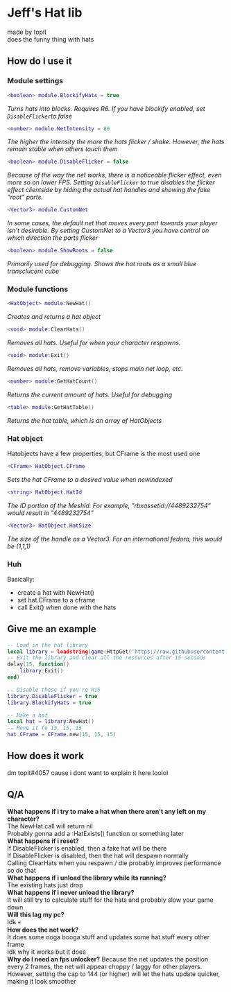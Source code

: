 # Jeff's Hat lib
made by topit  
does the funny thing with hats

## How do I use it

### Module settings
```lua
<boolean> module.BlockifyHats = true
``` 
*Turns hats into blocks. Requires R6. If you have blockify enabled, set `DisableFlicker`to false*

```lua
<number> module.NetIntensity = 80
``` 
*The higher the intensity the more the hats flicker / shake. However, the hats remain stable when others touch them*
```lua
<boolean> module.DisableFlicker = false
``` 
*Because of the way the net works, there is a noticeable flicker effect, even more so on lower FPS. Setting `DisableFlicker` to true disables the flicker effect clientside by hiding the actual hat handles and showing the fake "root" parts.*
```lua
<Vector3> module.CustomNet
```
*In some cases, the default net that moves every part towards your player isn't desirable. By setting CustomNet to a Vector3 you have control on which direction the parts flicker*

```lua
<boolean> module.ShowRoots = false
```
*Primarily used for debugging. Shows the hat roots as a small blue transclucent cube*




### Module functions
```lua
<HatObject> module:NewHat()
```
*Creates and returns a hat object*
```lua
<void> module:ClearHats()
```
*Removes all hats. Useful for when your character respawns.*
```lua
<void> module:Exit()
```
*Removes all hats, remove variables, stops main net loop, etc.*
```lua
<number> module:GetHatCount()
```
*Returns the current amount of hats. Useful for debugging*
```lua
<table> module:GetHatTable() 
```
*Returns the hat table, which is an array of HatObjects*

### Hat object
Hatobjects have a few properties, but CFrame is the most used one
```lua
<CFrame> HatObject.CFrame
```
*Sets the hat CFrame to a desired value when newindexed*
```lua
<string> HatObject.HatId
```
*The ID portion of the MeshId. For example, "rbxassetid://4489232754" would result in "4489232754"*
```lua
<Vector3> HatObject.HatSize
```
*The size of the handle as a Vector3. For an international fedora, this would be (1,1,1)*

### Huh
Basically: 
- create a hat with NewHat()
- set hat.CFrame to a cframe
- call Exit() when done with the hats

## Give me an example
```lua
-- Load in the hat library
local library = loadstring(game:HttpGet('https://raw.githubusercontent.com/topitbopit/rblx/main/hat_lib/main.lua'))()
-- Exit the library and clear all the resources after 15 seconds
delay(15, function() 
    library:Exit()
end)

-- Disable these if you're R15
library.DisableFlicker = true
library.BlockifyHats = true

-- Make a hat
local hat = library:NewHat()
-- Move it to 15, 15, 15
hat.CFrame = CFrame.new(15, 15, 15)
```

## How does it work
dm topit#4057 cause i dont want to explain it here loolol

## Q/A

**What happens if i try to make a hat when there aren't any left on my character?**  
The NewHat call will return nil  
Probably gonna add a :HatExists() function or something later  
**What happens if i reset?**  
If DisableFlicker is enabled, then a fake hat will be there  
If DisableFlicker is disabled, then the hat will despawn normally  
Calling ClearHats when you respawn / die probably improves performance so do that  
**What happens if i unload the library while its running?**  
The existing hats just drop  
**What happens if i never unload the library?**  
It will still try to calculate stuff for the hats and probably slow your game down  
**Will this lag my pc?**  
Idk :skull:  
**How does the net work?**  
It does some ooga booga stuff and updates some hat stuff every other frame  
Idk why it works but it does  
**Why do I need an fps unlocker?**
Because the net updates the position every 2 frames, the net will appear choppy / laggy for other players. However, setting the cap to 144 (or higher) will let the hats update quicker, making it look smoother
